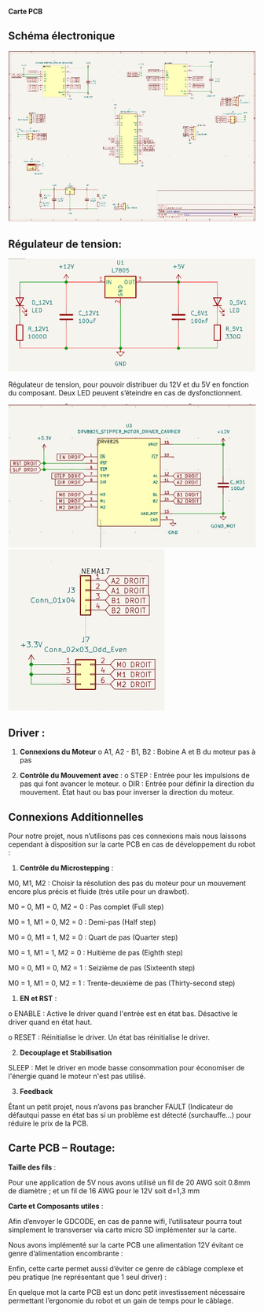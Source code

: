**Carte PCB**

## Schéma électronique

 
![Schéma électronique](images/SchemaElec.jpg)

 
## Régulateur de tension:

![Régulateur de tension](images/RegTension.png)


Régulateur de tension, pour pouvoir distribuer du 12V et du 5V en fonction du composant. Deux LED peuvent s’éteindre en cas de dysfonctionnent.

 ![Driver](images/Driver.jpg)![Driver](images/ConDriver.jpg) 

## Driver :

1.	**Connexions du Moteur**
o	A1, A2 - B1, B2 : Bobine A et B du moteur pas à pas

2.	**Contrôle du Mouvement avec** :
o	STEP : Entrée pour les impulsions de pas qui font avancer le moteur.
o	DIR : Entrée pour définir la direction du mouvement. État haut ou bas pour inverser la direction du moteur.

## Connexions Additionnelles 

Pour notre projet, nous n’utilisons pas ces connexions mais nous laissons cependant à disposition sur la carte PCB en cas de développement du robot :

1.	**Contrôle du Microstepping** :

M0, M1, M2 : Choisir la résolution des pas du moteur pour un mouvement encore plus précis et fluide (très utile pour un drawbot).

M0 = 0, M1 = 0, M2 = 0 : Pas complet (Full step)

M0 = 1, M1 = 0, M2 = 0 : Demi-pas (Half step)

M0 = 0, M1 = 1, M2 = 0 : Quart de pas (Quarter step)

M0 = 1, M1 = 1, M2 = 0 : Huitième de pas (Eighth step)

M0 = 0, M1 = 0, M2 = 1 : Seizième de pas (Sixteenth step)

M0 = 1, M1 = 0, M2 = 1 : Trente-deuxième de pas (Thirty-second step)

1.	**EN et RST** :

o	ENABLE : Active le driver quand l'entrée est en état bas. Désactive le driver quand en état haut.

o	RESET : Réinitialise le driver. Un état bas réinitialise le driver.

2.	**Decouplage et Stabilisation**

SLEEP : Met le driver en mode basse consommation pour économiser de l'énergie quand le moteur n'est pas utilisé.

3.	**Feedback**

Étant un petit projet, nous n’avons pas brancher FAULT (Indicateur de défautqui passe en état bas si un problème est détecté (surchauffe...) pour réduire le prix de la PCB.


## Carte PCB – Routage:

 

**Taille des fils** :

Pour une application de 5V nous avons utilisé un fil de 20 AWG soit 0.8mm de diamètre ; et un fil de 16 AWG pour le 12V soit d=1,3 mm

**Carte et Composants utiles** :

Afin d’envoyer le GDCODE, en cas de panne wifi, l’utilisateur pourra tout simplement le transverser via carte micro SD implémenter sur la carte.

Nous avons implémenté sur la carte PCB une alimentation 12V évitant ce genre d’alimentation encombrante :
 

Enfin, cette carte permet aussi d’éviter ce genre de câblage complexe et peu pratique (ne représentant que 1 seul driver) :

 

En quelque mot la carte PCB est un donc petit investissement nécessaire permettant l’ergonomie du robot et un gain de temps pour le câblage.

  
